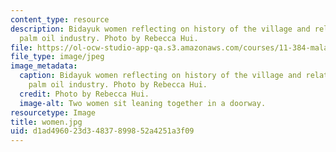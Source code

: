 ```yaml
---
content_type: resource
description: Bidayuk women reflecting on history of the village and relationship with
  palm oil industry. Photo by Rebecca Hui.
file: https://ol-ocw-studio-app-qa.s3.amazonaws.com/courses/11-384-malaysia-sustainable-cities-practicum-spring-2018/d1ad496023d34837899852a4251a3f09_women.jpg
file_type: image/jpeg
image_metadata:
  caption: Bidayuk women reflecting on history of the village and relationship with
    palm oil industry. Photo by Rebecca Hui.
  credit: Photo by Rebecca Hui.
  image-alt: Two women sit leaning together in a doorway.
resourcetype: Image
title: women.jpg
uid: d1ad4960-23d3-4837-8998-52a4251a3f09
---
```

